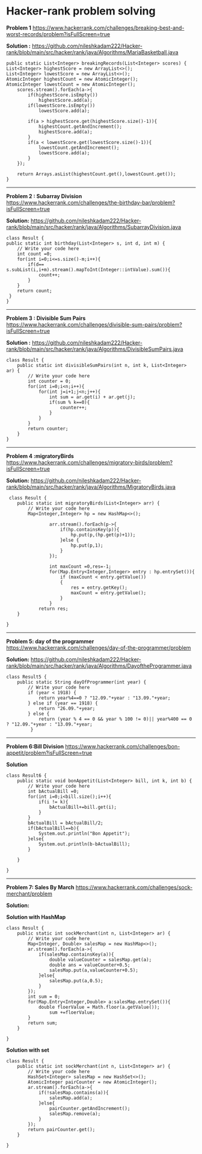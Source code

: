 # Hacker-rank problem solving ###

**Problem 1**
https://www.hackerrank.com/challenges/breaking-best-and-worst-records/problem?isFullScreen=true

**Solution :**
https://github.com/nileshkadam222/Hacker-rank/blob/main/src/hacker/rank/java/Algorithms/MariaBasketball.java

    public static List<Integer> breakingRecords(List<Integer> scores) {
    List<Integer> highestScore = new ArrayList<>();
    List<Integer> lowestScore = new ArrayList<>();
    AtomicInteger highestCount = new AtomicInteger();
    AtomicInteger lowestCount = new AtomicInteger();
        scores.stream().forEach(a->{
            if(highestScore.isEmpty())
                highestScore.add(a);
            if(lowestScore.isEmpty())
                lowestScore.add(a);

            if(a > highestScore.get(highestScore.size()-1)){
                highestCount.getAndIncrement();
                highestScore.add(a);
            }
            if(a < lowestScore.get(lowestScore.size()-1)){
                lowestCount.getAndIncrement();
                lowestScore.add(a);
            }
        });

        return Arrays.asList(highestCount.get(),lowestCount.get());
    }
---
**Problem 2 : Subarray Division**
https://www.hackerrank.com/challenges/the-birthday-bar/problem?isFullScreen=true

**Solution:**
https://github.com/nileshkadam222/Hacker-rank/blob/main/src/hacker/rank/java/Algorithms/SubarrayDivision.java

    class Result {
    public static int birthday(List<Integer> s, int d, int m) {
        // Write your code here
        int count =0;
        for(int i=0;i<=s.size()-m;i++){
            if(d== s.subList(i,i+m).stream().mapToInt(Integer::intValue).sum()){
                count++;
            }
        }
        return count;
     }
    }
----------------
**Problem 3 : Divisible Sum Pairs**
https://www.hackerrank.com/challenges/divisible-sum-pairs/problem?isFullScreen=true

**Solution :**
https://github.com/nileshkadam222/Hacker-rank/blob/main/src/hacker/rank/java/Algorithms/DivisibleSumPairs.java

    class Result {
        public static int divisibleSumPairs(int n, int k, List<Integer> ar) {
            // Write your code here
            int counter = 0;
            for(int i=0;i<n;i++){
                for(int j=i+1;j<n;j++){
                    int sum = ar.get(i) + ar.get(j);
                    if(sum % k==0){
                        counter++;
                    }
                }
            }
            return counter;
        } 
    }

------------
**Problem 4 :migratoryBirds**
https://www.hackerrank.com/challenges/migratory-birds/problem?isFullScreen=true

**Solution:**
https://github.com/nileshkadam222/Hacker-rank/blob/main/src/hacker/rank/java/Algorithms/MigratoryBirds.java
   
     class Result {
        public static int migratoryBirds(List<Integer> arr) {
            // Write your code here
            Map<Integer,Integer> hp = new HashMap<>();
    
                    arr.stream().forEach(p->{
                        if(hp.containsKey(p)){
                            hp.put(p,(hp.get(p)+1));
                        }else {
                            hp.put(p,1);
                        }
                    });
    
                    int maxCount =0,res=-1;
                    for(Map.Entry<Integer,Integer> entry : hp.entrySet()){
                        if (maxCount < entry.getValue())
                        {
                            res = entry.getKey();
                            maxCount = entry.getValue();
                        }
                    }
                return res;
        }
    
    }

----
**Problem 5: day of the programmer**
https://www.hackerrank.com/challenges/day-of-the-programmer/problem

**Solution:**
https://github.com/nileshkadam222/Hacker-rank/blob/main/src/hacker/rank/java/Algorithms/DayoftheProgrammer.java

    class Result5 {
        public static String dayOfProgrammer(int year) {
            // Write your code here
            if (year < 1918) {
                return year%4==0 ? "12.09."+year : "13.09."+year;
            } else if (year == 1918) {
                return "26.09."+year;
            } else {
                return (year % 4 == 0 && year % 100 != 0)|| year%400 == 0 ? "12.09."+year : "13.09."+year;
             }
----
**Problem 6:Bill Division**
https://www.hackerrank.com/challenges/bon-appetit/problem?isFullScreen=true

**Solution**

    class Result6 {
        public static void bonAppetit(List<Integer> bill, int k, int b) {
            // Write your code here
            int bActualBill =0;
            for(int i=0;i<bill.size();i++){
                if(i != k){
                    bActualBill+=bill.get(i);
                }
            }
            bActualBill = bActualBill/2;
            if(bActualBill==b){
                System.out.println("Bon Appetit");
            }else{
                System.out.println(b-bActualBill);
            }
    
        }
    
    }
---
**Problem 7: Sales By March**
https://www.hackerrank.com/challenges/sock-merchant/problem

**Solution:**

**Solution with HashMap**

    class Result {
        public static int sockMerchant(int n, List<Integer> ar) {
            // Write your code here
            Map<Integer, Double> salesMap = new HashMap<>();
            ar.stream().forEach(a->{
                if(salesMap.containsKey(a)){
                    double valueCounter = salesMap.get(a);
                    double ans = valueCounter+0.5;
                    salesMap.put(a,valueCounter+0.5);
                }else{
                    salesMap.put(a,0.5);
                }
            });
            int sum = 0;
            for(Map.Entry<Integer,Double> a:salesMap.entrySet()){
                double floerValue = Math.floor(a.getValue());
                    sum +=floerValue;
            }
            return sum;
        }
    
    }

**Solution with set**

    class Result {
        public static int sockMerchant(int n, List<Integer> ar) {
            // Write your code here
            HashSet<Integer> salesMap = new HashSet<>();
            AtomicInteger pairCounter = new AtomicInteger();
            ar.stream().forEach(a->{
                if(!salesMap.contains(a)){
                    salesMap.add(a);
                }else{
                    pairCounter.getAndIncrement();
                    salesMap.remove(a);
                }
            });
            return pairCounter.get();
        }
    
    }
